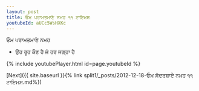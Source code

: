 ```yaml
---
layout: post
title: ਓਮ ਪਰਾਮਤਮਾਣੇ ਨਮਹ ੧੧ ਟਾਇਮਸ
youtubeId: aUCc5WsHXKc
---
```

 
 
 ਓਮ ਪਰਾਮਤਮਾਣੇ ਨਮਹ  
 
 -  ਉਹ ਰੂਹ ਕੌਣ ਹੈ ਜੋ ਹਰ ਜਗ੍ਹਾ ਹੈ 
 
  
 
  
 
 
 
 
 
 


{% include youtubePlayer.html id=page.youtubeId %}
 
[Next]({{ site.baseurl }}{% link  split1/_posts/2012-12-18-ਓਮ ਸੱਦਰਸ਼ਾਏ ਨਮਹ ੧੧ ਟਾਇਮਸ.md%})
 
